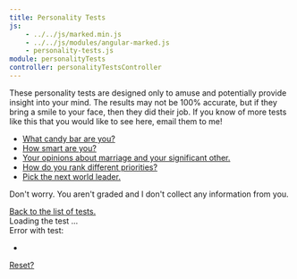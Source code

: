 ```yaml
---
title: Personality Tests
js:
    - ../../js/marked.min.js
    - ../../js/modules/angular-marked.js
    - personality-tests.js
module: personalityTests
controller: personalityTestsController
---
```


<div ng-if="!test">
    <p>
        These personality tests are designed only to amuse and potentially provide insight into your mind.  The results may not be 100% accurate, but if they bring a smile to your face, then they did their job.  If you know of more tests like this that you would like to see here, email them to me!
    </p>
    <ul>
        <li><a ng-click="showTest('candybar')" href="#">What candy bar are you?</a></li>
        <li><a ng-click="showTest('iq-test')" href="#">How smart are you?</a></li>
        <li><a ng-click="showTest('love')" href="#">Your opinions about marriage and your significant other.</a></li>
        <li><a ng-click="showTest('priorities')" href="#">How do you rank different priorities?</a></li>
        <li><a ng-click="showTest('world-leader')" href="#">Pick the next world leader.</a></li>
    </ul>
    <p>
        Don't worry. You aren't graded and I don't collect any information from you.
    </p>
</div>

<div ng-if="test">
    <a href="#" ng-click="showTest()">Back to the list of tests.</a>
</div>

<div ng-if="test && test.isLoading">
    Loading the test ...
</div>

<div ng-if="test && test.isError">
    Error with test:  <span ng-bind="test.error"></span>
</div>

<div ng-if="test" marked="'# ' + test.title">
</div>

<div ng-repeat="question in test.questions">
    <div marked="question.text"></div>
    <div ng-if="!question.answer">
        <ul ng-repeat="(key, answer) in question.answers">
            <li>
                <a href="#" ng-click="question.answer = key" marked="key" href="#"></a>
            </li>
        </ul>
    </div>
    <div ng-if="question.answer">
        <div ng-if="question.answerText">
            <em marked="question.answerText"></em>
        </div>
        <div>
            <strong marked="question.answer + ': ' + question.answers[question.answer]"></strong>
        </div>
        <div>
            <a href="#" ng-click="question.answer = null">Reset?</a>
        </div>
    </div>
</div>
